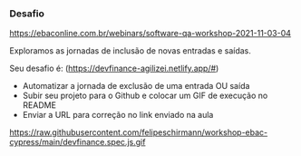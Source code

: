 ### Desafio  
https://ebaconline.com.br/webinars/software-qa-workshop-2021-11-03-04

Exploramos as jornadas de inclusão de novas entradas e saídas. 

Seu desafio é:  (https://devfinance-agilizei.netlify.app/#)
- Automatizar a jornada de exclusão de uma entrada OU saída 
- Subir seu projeto para o Github e colocar um GIF de execução no README 
- Enviar a URL para correção no link enviado na aula

https://raw.githubusercontent.com/felipeschirmann/workshop-ebac-cypress/main/devfinance.spec.js.gif
